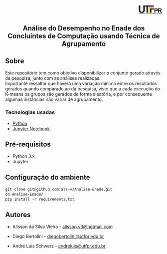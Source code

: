<p align="right">
<img src="img/logo.png" style="width: 15%;">
</p>

## <p align="center"> Análise do Desempenho no Enade dos Concluintes de Computação usando Técnica de Agrupamento 

## Sobre
Este repositório tem como objetivo disponibilizar o conjunto gerado através da pesquisa, junto com as análises realizadas. <br>
Importante ressaltar que haverá uma variação mínima entre os resultados gerados quando comparado ao da pesquisa, visto que a cada execução do K-means os grupos são gerados de forma aleatória, e por consequente algumas instâncias irão variar de agrupamento.

### Tecnologias usadas

* [Python](https://www.python.org/)
* [Jupyter Notebook](https://jupyter.org/)

## Pré-requisitos

* Python 3.x
* Jupyter

## Configuração do ambiente

```
git clone git@github.com:als-v/Analise-Enade.git
cd Analise-Enade/
pip install -r requirements.txt
```

## Autores

* Alisson da Silva Vieira - [alisson.v3@hotmail.com](alisson.v3@hotmail.com) </p>
* Diego Bertolini - [diegobertolini@utfpr.edu.br](diegobertolini@utfpr.edu.br) </p>
* André Luis Schwerz - [andreluis@utfpr.edu.br](andreluis@utfpr.edu.br) </p>
